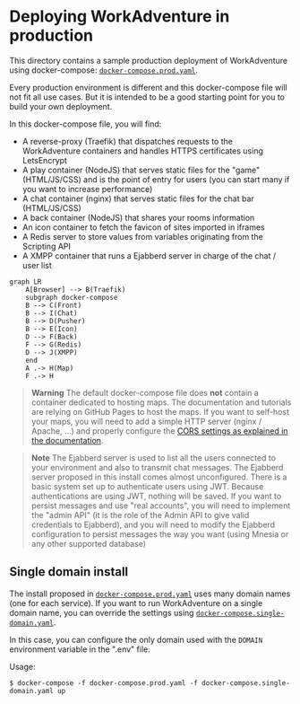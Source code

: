 # Deploying WorkAdventure in production

This directory contains a sample production deployment of WorkAdventure using docker-compose: [`docker-compose.prod.yaml`](docker-compose.prod.yaml).

Every production environment is different and this docker-compose file will not
fit all use cases. But it is intended to be a good starting point for you
to build your own deployment.

In this docker-compose file, you will find:

- A reverse-proxy (Traefik) that dispatches requests to the WorkAdventure containers and handles HTTPS certificates using LetsEncrypt
- A play container (NodeJS) that serves static files for the "game" (HTML/JS/CSS) and is the point of entry for users (you can start many if you want to increase performance)
- A chat container (nginx) that serves static files for the chat bar (HTML/JS/CSS)
- A back container (NodeJS) that shares your rooms information
- An icon container to fetch the favicon of sites imported in iframes
- A Redis server to store values from variables originating from the Scripting API
- A XMPP container that runs a Ejabberd server in charge of the chat / user list

```mermaid
graph LR
    A[Browser] --> B(Traefik)
    subgraph docker-compose
    B --> C(Front)
    B --> I(Chat)
    B --> D(Pusher)
    B --> E(Icon)
    D --> F(Back)
    F --> G(Redis)
    D --> J(XMPP)
    end
    A .-> H(Map)
    F .-> H
```

> **Warning**
> The default docker-compose file does **not** contain a container dedicated to hosting maps. The documentation and
tutorials are relying on GitHub Pages to host the maps. If you want to self-host your maps, you will need to add a simple
HTTP server (nginx / Apache, ...) and properly configure the [CORS settings as explained in the documentation](../../docs/maps/hosting.md).

> **Note**
> The Ejabberd server is used to list all the users connected to your environment and also
> to transmit chat messages. The Ejabberd server proposed in this install comes almost
> unconfigured. There is a basic system set up to authenticate users using JWT. Because 
> authentications are using JWT, nothing will be saved.
> If you want to persist messages and use "real accounts", you will need to implement the
> "admin API" (it is the role of the Admin API to give valid credentials to Ejabberd),
> and you will need to modify the Ejabberd configuration to persist messages the way you want
> (using Mnesia or any other supported database)

## Single domain install

The install proposed in [`docker-compose.prod.yaml`](docker-compose.prod.yaml) uses many domain names (one for each service).
If you want to run WorkAdventure on a single domain name, you can override the settings using [`docker-compose.single-domain.yaml`](docker-compose.single-domain.yaml).

In this case, you can configure the only domain used with the `DOMAIN` environment variable in the ".env" file.

Usage:

```console
$ docker-compose -f docker-compose.prod.yaml -f docker-compose.single-domain.yaml up
```
